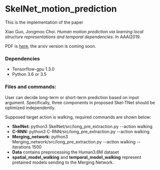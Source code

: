 # SkelNet_motion_prediction
This is the implementation of the paper 

Xiao Guo, Jongmoo Choi. *Human motion prediction via learning local structure representations and temporal dependencies*. In AAAI2019. 

PDF is [here](https://drive.google.com/file/d/1ICxROxmPfNe0gNRd-UyduiiEXW8WNAg0/view), the arxiv version is coming soon.

### Dependencies
* Tensorflow-gpu 1.3.0 
* Python 3.6 or 3.5 

### Files and commands:
User can decide long-term or short-term prediction based on input argument. Specifically, three components in proposed Skel-TNet should be optimized independently. 

Supposed target action is walking, required commands are shown below: 
* **SkelNet:** python3 SkelNet/src/long_pre_extraction.py --action walking
* **C-RNN:** python3 C-RNN/src/long_pre_extraction.py --action walking
* **Merging_network:** python3 Merging_network/src/long_pre_extraction.py --action walking --iterations 1500 
* **Data** contains preprocessing the Human3.6M dataset
* **spatial_model_walking** and **temporal_model_walking** represent pretained models sending to the Merging Network.



